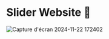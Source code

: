  # Slider Website 🤩

 ![Capture d'écran 2024-11-22 172402](https://github.com/user-attachments/assets/1c2e18e9-907e-4e40-9710-fc4d128552cc)
